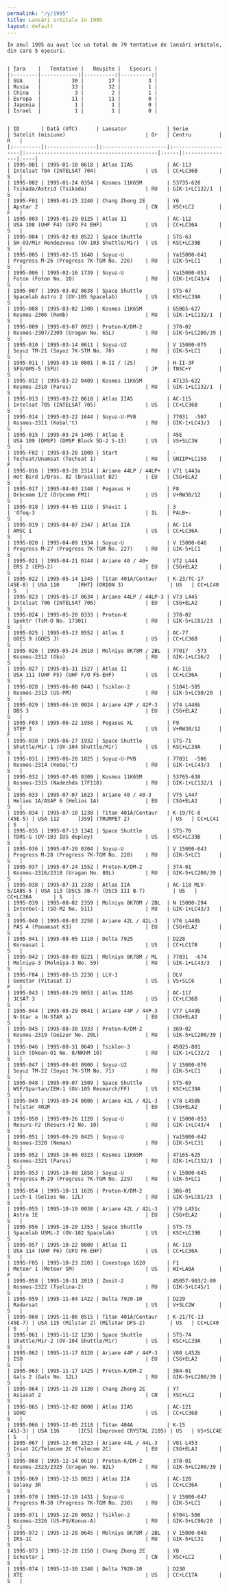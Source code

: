 ```yaml
---
permalink: "/y/1995"
title: Lansări orbitale în 1995
layout: default
---
```


    În anul 1995 au avut loc un total de 79 tentative de lansări orbitale, din care 5 eșecuri.
    
    
    | Țara    |   Tentative |   Reușite |   Eșecuri |
    |:--------|------------:|----------:|----------:|
    | SUA     |          30 |        27 |         3 |
    | Rusia   |          33 |        32 |         1 |
    | China   |           3 |         2 |         1 |
    | Europa  |          11 |        11 |         0 |
    | Japonia |           1 |         1 |         0 |
    | Israel  |           1 |         1 |         0 |
    
    
    | ID       | Dată (UTC)      | Lansator             | Serie               | Satelit (misiune)                          | Or   | Centru         | R   |
    |:---------|:----------------|:---------------------|:--------------------|:-------------------------------------------|:-----|:---------------|:----|
    | 1995-001 | 1995-01-10 0618 | Atlas IIAS           | AC-113              | Intelsat 704 (INTELSAT 704)                | US   | CC+LC36B       | S   |
    | 1995-002 | 1995-01-24 0354 | Kosmos 11K65M        | 53735-620           | Tsikada/Astrid (Tsikada)                   | RU   | GIK-1+LC132/1  | S   |
    | 1995-F01 | 1995-01-25 2240 | Chang Zheng 2E       | Y6                  | Apstar 2                                   | CN   | XSC+LC2        | F   |
    | 1995-003 | 1995-01-29 0125 | Atlas II             | AC-112              | USA 108 (UHF F4) (UFO F4 EHF)              | US   | CC+LC36A       | S   |
    | 1995-004 | 1995-02-03 0522 | Space Shuttle        | STS-63              | SH-03/Mir Rendezvous (OV-103 Shuttle/Mir)  | US   | KSC+LC39B      | S   |
    | 1995-005 | 1995-02-15 1648 | Soyuz-U              | Ya15000-641         | Progress M-26 (Progress 7K-TGM No. 226)    | RU   | GIK-5+LC1      | S   |
    | 1995-006 | 1995-02-16 1739 | Soyuz-U              | Ya15000-051         | Foton (Foton No. 10)                       | RU   | GIK-1+LC43/4   | S   |
    | 1995-007 | 1995-03-02 0638 | Space Shuttle        | STS-67              | Spacelab Astro 2 (OV-105 Spacelab)         | US   | KSC+LC39A      | S   |
    | 1995-008 | 1995-03-02 1300 | Kosmos 11K65M        | 65065-627           | Kosmos-2306 (Romb)                         | RU   | GIK-1+LC132/1  | S   |
    | 1995-009 | 1995-03-07 0923 | Proton-K/DM-2        | 370-02              | Kosmos-2307/2309 (Uragan No. 65L)          | RU   | GIK-5+LC200/39 | S   |
    | 1995-010 | 1995-03-14 0611 | Soyuz-U2             | V 15000-075         | Soyuz TM-21 (Soyuz 7K-STM No. 70)          | RU   | GIK-5+LC1      | S   |
    | 1995-011 | 1995-03-18 0801 | H-II / (2S)          | H-II-3F             | SFU/GMS-5 (SFU)                            | JP   | TNSC+Y         | S   |
    | 1995-012 | 1995-03-22 0409 | Kosmos 11K65M        | 47135-622           | Kosmos-2310 (Parus)                        | RU   | GIK-1+LC132/1  | S   |
    | 1995-013 | 1995-03-22 0618 | Atlas IIAS           | AC-115              | Intelsat 705 (INTELSAT 705)                | US   | CC+LC36B       | S   |
    | 1995-014 | 1995-03-22 1644 | Soyuz-U-PVB          | 77031  -507         | Kosmos-2311 (Kobal't)                      | RU   | GIK-1+LC43/3   | S   |
    | 1995-015 | 1995-03-24 1405 | Atlas E              | 45E                 | USA 109 (DMSP) (DMSP Block 5D-2 S-13)      | US   | VS+SLC3W       | S   |
    | 1995-F02 | 1995-03-28 1000 | Start                | -                   | Techsat/Unamsat (Techsat 1)                | RU   | GNIIP+LC158    | F   |
    | 1995-016 | 1995-03-28 2314 | Ariane 44LP / 44LP+  | V71 L443a           | Hot Bird 1/Bras. B2 (Brasilsat B2)         | EU   | CSG+ELA2       | S   |
    | 1995-017 | 1995-04-03 1348 | Pegasus H            | F8                  | Orbcomm 1/2 (Orbcomm FM1)                  | US   | V+RW30/12      | S   |
    | 1995-018 | 1995-04-05 1116 | Shavit 1             | 3                   | 'Ofeq-3                                    | IL   | PALB+-         | S   |
    | 1995-019 | 1995-04-07 2347 | Atlas IIA            | AC-114              | AMSC 1                                     | US   | CC+LC36A       | S   |
    | 1995-020 | 1995-04-09 1934 | Soyuz-U              | V 15000-646         | Progress M-27 (Progress 7K-TGM No. 227)    | RU   | GIK-5+LC1      | S   |
    | 1995-021 | 1995-04-21 0144 | Ariane 40 / 40+      | V72 L444            | ERS 2 (ERS-2)                              | EU   | CSG+ELA2       | S   |
    | 1995-022 | 1995-05-14 1345 | Titan 401A/Centaur   | K-23/TC-17  (45E-8) | USA 110      [RH7] (ORION 3)               | US   | CC+LC40        | S   |
    | 1995-023 | 1995-05-17 0634 | Ariane 44LP / 44LP-3 | V73 L445            | Intelsat 706 (INTELSAT 706)                | EU   | CSG+ELA2       | S   |
    | 1995-024 | 1995-05-20 0333 | Proton-K             | 378-02              | Spektr (TsM-O No. 17301)                   | RU   | GIK-5+LC81/23  | S   |
    | 1995-025 | 1995-05-23 0552 | Atlas I              | AC-77               | GOES 9 (GOES J)                            | US   | CC+LC36B       | S   |
    | 1995-026 | 1995-05-24 2010 | Molniya 8K78M / 2BL  | 77017  -573         | Kosmos-2312 (Oko)                          | RU   | GIK-1+LC16/2   | S   |
    | 1995-027 | 1995-05-31 1527 | Atlas II             | AC-116              | USA 111 (UHF F5) (UHF F/O F5-EHF)          | US   | CC+LC36A       | S   |
    | 1995-028 | 1995-06-08 0443 | Tsiklon-2            | 51041-505           | Kosmos-2313 (US-PM)                        | RU   | GIK-5+LC90/20  | S   |
    | 1995-029 | 1995-06-10 0024 | Ariane 42P / 42P-3   | V74 L446b           | DBS 3                                      | EU   | CSG+ELA2       | S   |
    | 1995-F03 | 1995-06-22 1958 | Pegasus XL           | F9                  | STEP 3                                     | US   | V+RW30/12      | F   |
    | 1995-030 | 1995-06-27 1932 | Space Shuttle        | STS-71              | Shuttle/Mir-1 (OV-104 Shuttle/Mir)         | US   | KSC+LC39A      | S   |
    | 1995-031 | 1995-06-28 1825 | Soyuz-U-PVB          | 77031  -506         | Kosmos-2314 (Kobal't)                      | RU   | GIK-1+LC43/3   | S   |
    | 1995-032 | 1995-07-05 0309 | Kosmos 11K65M        | 53765-638           | Kosmos-2315 (Nadezhda 17F118)              | RU   | GIK-1+LC132/1  | S   |
    | 1995-033 | 1995-07-07 1623 | Ariane 40 / 40-3     | V75 L447            | Helios 1A/ASAP 6 (Helios 1A)               | EU   | CSG+ELA2       | S   |
    | 1995-034 | 1995-07-10 1238 | Titan 401A/Centaur   | K-19/TC-8   (45E-5) | USA 112      [JS9] (TRUMPET 2)             | US   | CC+LC41        | S   |
    | 1995-035 | 1995-07-13 1341 | Space Shuttle        | STS-70              | TDRS-G (OV-103 IUS deploy)                 | US   | KSC+LC39B      | S   |
    | 1995-036 | 1995-07-20 0304 | Soyuz-U              | V 15000-643         | Progress M-28 (Progress 7K-TGM No. 228)    | RU   | GIK-5+LC1      | S   |
    | 1995-037 | 1995-07-24 1552 | Proton-K/DM-2        | 374-01              | Kosmos-2316/2318 (Uragan No. 80L)          | RU   | GIK-5+LC200/39 | S   |
    | 1995-038 | 1995-07-31 2330 | Atlas IIA            | AC-118 MLV-5/IABS-5 | USA 113 (DSCS 3B-7) (DSCS III B-7)         | US   | CC+LC36A       | S   |
    | 1995-039 | 1995-08-02 2359 | Molniya 8K78M / 2BL  | N 15000-294         | Interbol-1 (SO-M2 No. 511)                 | RU   | GIK-1+LC43/3   | S   |
    | 1995-040 | 1995-08-03 2258 | Ariane 42L / 42L-3   | V76 L448b           | PAS 4 (Panamsat K3)                        | EU   | CSG+ELA2       | S   |
    | 1995-041 | 1995-08-05 1110 | Delta 7925           | D228                | Koreasat 1                                 | US   | CC+LC17B       | S   |
    | 1995-042 | 1995-08-09 0221 | Molniya 8K78M / ML   | 77031  -674         | Molniya-3 (Molniya-3 No. 59)               | RU   | GIK-1+LC43/3   | S   |
    | 1995-F04 | 1995-08-15 2230 | LLV-1                | DLV                 | Gemstar (Vitasat 1)                        | US   | VS+SLC6        | F   |
    | 1995-043 | 1995-08-29 0053 | Atlas IIAS           | AC-117              | JCSAT 3                                    | US   | CC+LC36B       | S   |
    | 1995-044 | 1995-08-29 0641 | Ariane 44P / 44P-3   | V77 L449b           | N-Star a (N-STAR a)                        | EU   | CSG+ELA2       | S   |
    | 1995-045 | 1995-08-30 1933 | Proton-K/DM-2        | 369-02              | Kosmos-2319 (Geizer No. 20L)               | RU   | GIK-5+LC200/39 | S   |
    | 1995-046 | 1995-08-31 0649 | Tsiklon-3            | 45025-801           | Sich (Okean-O1 No. 8/NKhM 10)              | RU   | GIK-1+LC32/2   | S   |
    | 1995-047 | 1995-09-03 0900 | Soyuz-U2             | V 15000-076         | Soyuz TM-22 (Soyuz 7K-STM No. 71)          | RU   | GIK-5+LC1      | S   |
    | 1995-048 | 1995-09-07 1509 | Space Shuttle        | STS-69              | WSF/Spartan/IEH-1 (OV-105 Research/FF)     | US   | KSC+LC39A      | S   |
    | 1995-049 | 1995-09-24 0006 | Ariane 42L / 42L-3   | V78 L450b           | Telstar 402R                               | EU   | CSG+ELA2       | S   |
    | 1995-050 | 1995-09-26 1120 | Soyuz-U              | V 15000-053         | Resurs-F2 (Resurs-F2 No. 10)               | RU   | GIK-1+LC43/4   | S   |
    | 1995-051 | 1995-09-29 0425 | Soyuz-U              | Ya15000-642         | Kosmos-2320 (Neman)                        | RU   | GIK-5+LC31     | S   |
    | 1995-052 | 1995-10-06 0323 | Kosmos 11K65M        | 47165-625           | Kosmos-2321 (Parus)                        | RU   | GIK-1+LC132/1  | S   |
    | 1995-053 | 1995-10-08 1850 | Soyuz-U              | V 15000-645         | Progress M-29 (Progress 7K-TGM No. 229)    | RU   | GIK-5+LC1      | S   |
    | 1995-054 | 1995-10-11 1626 | Proton-K/DM-2        | 386-01              | Luch-1 (Gelios No. 12L)                    | RU   | GIK-5+LC81/23  | S   |
    | 1995-055 | 1995-10-19 0038 | Ariane 42L / 42L-3   | V79 L451c           | Astra 1E                                   | EU   | CSG+ELA2       | S   |
    | 1995-056 | 1995-10-20 1353 | Space Shuttle        | STS-73              | Spacelab USML-2 (OV-102 Spacelab)          | US   | KSC+LC39B      | S   |
    | 1995-057 | 1995-10-22 0800 | Atlas II             | AC-119              | USA 114 (UHF F6) (UFO F6-EHF)              | US   | CC+LC36A       | S   |
    | 1995-F05 | 1995-10-23 2203 | Conestoga 1620       | F1                  | Meteor 1 (Meteor SM)                       | US   | WI+LA0A        | F   |
    | 1995-058 | 1995-10-31 2019 | Zenit-2              | 45057-903/2-89      | Kosmos-2322 (Tselina-2)                    | RU   | GIK-5+LC45/1   | S   |
    | 1995-059 | 1995-11-04 1422 | Delta 7920-10        | D229                | Radarsat                                   | US   | V+SLC2W        | S   |
    | 1995-060 | 1995-11-06 0515 | Titan 401A/Centaur   | K-21/TC-13  (45E-7) | USA 115 (Milstar 2) (Milstar DFS-2)        | US   | CC+LC40        | S   |
    | 1995-061 | 1995-11-12 1230 | Space Shuttle        | STS-74              | Shuttle/Mir-2 (OV-104 Shuttle/Mir)         | US   | KSC+LC39A      | S   |
    | 1995-062 | 1995-11-17 0120 | Ariane 44P / 44P-3   | V80 L452b           | ISO                                        | EU   | CSG+ELA2       | S   |
    | 1995-063 | 1995-11-17 1425 | Proton-K/DM-2        | 384-01              | Gals 2 (Gals No. 12L)                      | RU   | GIK-5+LC200/39 | S   |
    | 1995-064 | 1995-11-28 1130 | Chang Zheng 2E       | Y7                  | Asiasat 2                                  | CN   | XSC+LC2        | S   |
    | 1995-065 | 1995-12-02 0808 | Atlas IIAS           | AC-121              | SOHO                                       | US   | CC+LC36B       | S   |
    | 1995-066 | 1995-12-05 2118 | Titan 404A           | K-15        (45J-3) | USA 116      [IC5] (Improved CRYSTAL 2105) | US   | VS+SLC4E       | S   |
    | 1995-067 | 1995-12-06 2323 | Ariane 44L / 44L-3   | V81 L453            | Insat 2C/Telecom 2C (Telecom 2C)           | EU   | CSG+ELA2       | S   |
    | 1995-068 | 1995-12-14 0610 | Proton-K/DM-2        | 378-01              | Kosmos-2323/2325 (Uragan No. 82L)          | RU   | GIK-5+LC200/39 | S   |
    | 1995-069 | 1995-12-15 0023 | Atlas IIA            | AC-120              | Galaxy 3R                                  | US   | CC+LC36A       | S   |
    | 1995-070 | 1995-12-18 1431 | Soyuz-U              | V 15000-647         | Progress M-30 (Progress 7K-TGM No. 230)    | RU   | GIK-5+LC1      | S   |
    | 1995-071 | 1995-12-20 0052 | Tsiklon-2            | 67041-506           | Kosmos-2326 (US-PU/Konus-A)                | RU   | GIK-5+LC90/20  | S   |
    | 1995-072 | 1995-12-28 0645 | Molniya 8K78M / 2BL  | V 15000-040         | IRS-1C                                     | RU   | GIK-5+LC31     | S   |
    | 1995-073 | 1995-12-28 1150 | Chang Zheng 2E       | Y8                  | Echostar 1                                 | CN   | XSC+LC2        | S   |
    | 1995-074 | 1995-12-30 1348 | Delta 7920-10        | D230                | XTE                                        | US   | CC+LC17A       | S   |

